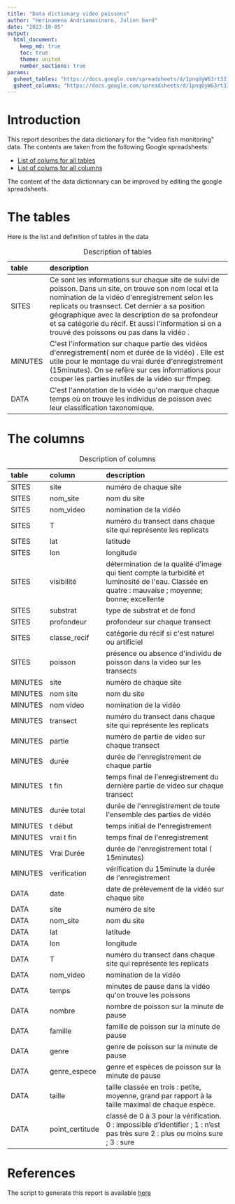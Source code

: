 ```yaml
---
title: "Data dictionary video poissons"
author: "Herinomena Andriamasinoro, Julien bard"
date: "2023-10-05"
output: 
  html_document:
    keep_md: true
    toc: true
    theme: united
    number_sections: true
params: 
  gsheet_tables: "https://docs.google.com/spreadsheets/d/1pnqUyW63rt33lI5vy4CSSU71zEnrVyJ0fAau1HfzR8g/edit#gid=1131747976"
  gsheet_columns: "https://docs.google.com/spreadsheets/d/1pnqUyW63rt33lI5vy4CSSU71zEnrVyJ0fAau1HfzR8g/edit?usp=sharing"
---
```









# Introduction

This report describes the data dictionary for the "video fish monitoring" data. The contents are taken from the following Google spreadsheets:

* [List of colums for all tables](https://docs.google.com/spreadsheets/d/1pnqUyW63rt33lI5vy4CSSU71zEnrVyJ0fAau1HfzR8g/edit#gid=1131747976)
* [List of colums for all columns](https://docs.google.com/spreadsheets/d/1pnqUyW63rt33lI5vy4CSSU71zEnrVyJ0fAau1HfzR8g/edit?usp=sharing)

The content of the data dictionnary can be improved by editing the google spreadsheets.



# The tables

Here is the list and definition of tables in the data

<table class="table table-striped table-hover" style="margin-left: auto; margin-right: auto;">
<caption>Description of tables</caption>
 <thead>
  <tr>
   <th style="text-align:left;"> table </th>
   <th style="text-align:left;"> description </th>
  </tr>
 </thead>
<tbody>
  <tr>
   <td style="text-align:left;"> SITES </td>
   <td style="text-align:left;"> Ce sont les informations sur chaque site de suivi de poisson. Dans un site, on trouve son nom local et la nomination de la vidéo d'enregistrement selon les replicats ou trasnsect. Cet dernier a sa position géographique avec la description de sa profondeur et sa catégorie du récif. Et aussi l'information si on a trouvé des poissons ou pas dans la vidéo . </td>
  </tr>
  <tr>
   <td style="text-align:left;"> MINUTES </td>
   <td style="text-align:left;"> C'est l'information sur chaque partie des vidéos d'enregistrement( nom et durée de la vidéo) . Elle est utile pour le montage du vrai durée d'enregistrement (15minutes). On se refère sur ces informations pour couper les parties inutiles de la vidéo sur ffmpeg. </td>
  </tr>
  <tr>
   <td style="text-align:left;"> DATA </td>
   <td style="text-align:left;"> C'est l'annotation de la vidéo qu'on marque chaque temps où on trouve les individus de poisson avec leur classification taxonomique. </td>
  </tr>
</tbody>
</table>

# The columns


<table class="table table-striped table-hover" style="margin-left: auto; margin-right: auto;">
<caption>Description of columns</caption>
 <thead>
  <tr>
   <th style="text-align:left;"> table </th>
   <th style="text-align:left;"> column </th>
   <th style="text-align:left;"> description </th>
  </tr>
 </thead>
<tbody>
  <tr>
   <td style="text-align:left;"> SITES </td>
   <td style="text-align:left;"> site </td>
   <td style="text-align:left;"> numéro de chaque site </td>
  </tr>
  <tr>
   <td style="text-align:left;"> SITES </td>
   <td style="text-align:left;"> nom_site </td>
   <td style="text-align:left;"> nom du site </td>
  </tr>
  <tr>
   <td style="text-align:left;"> SITES </td>
   <td style="text-align:left;"> nom_video </td>
   <td style="text-align:left;"> nomination de la vidéo </td>
  </tr>
  <tr>
   <td style="text-align:left;"> SITES </td>
   <td style="text-align:left;"> T </td>
   <td style="text-align:left;"> numéro du transect dans chaque site qui représente les replicats </td>
  </tr>
  <tr>
   <td style="text-align:left;"> SITES </td>
   <td style="text-align:left;"> lat </td>
   <td style="text-align:left;"> latitude </td>
  </tr>
  <tr>
   <td style="text-align:left;"> SITES </td>
   <td style="text-align:left;"> lon </td>
   <td style="text-align:left;"> longitude </td>
  </tr>
  <tr>
   <td style="text-align:left;"> SITES </td>
   <td style="text-align:left;"> visibilité </td>
   <td style="text-align:left;"> détermination de la qualité d'image qui tient compte la turbidité et luminosité de l'eau. Classée en quatre : mauvaise ; moyenne; bonne; excellente </td>
  </tr>
  <tr>
   <td style="text-align:left;"> SITES </td>
   <td style="text-align:left;"> substrat </td>
   <td style="text-align:left;"> type de substrat et de fond </td>
  </tr>
  <tr>
   <td style="text-align:left;"> SITES </td>
   <td style="text-align:left;"> profondeur </td>
   <td style="text-align:left;"> profondeur sur chaque transect </td>
  </tr>
  <tr>
   <td style="text-align:left;"> SITES </td>
   <td style="text-align:left;"> classe_recif </td>
   <td style="text-align:left;"> catégorie du récif si c'est naturel ou artificiel </td>
  </tr>
  <tr>
   <td style="text-align:left;"> SITES </td>
   <td style="text-align:left;"> poisson </td>
   <td style="text-align:left;"> présence ou absence d'individu de poisson dans la video sur les transects </td>
  </tr>
  <tr>
   <td style="text-align:left;"> MINUTES </td>
   <td style="text-align:left;"> site </td>
   <td style="text-align:left;"> numéro de chaque site </td>
  </tr>
  <tr>
   <td style="text-align:left;"> MINUTES </td>
   <td style="text-align:left;"> nom site </td>
   <td style="text-align:left;"> nom du site </td>
  </tr>
  <tr>
   <td style="text-align:left;"> MINUTES </td>
   <td style="text-align:left;"> nom video </td>
   <td style="text-align:left;"> nomination de la vidéo </td>
  </tr>
  <tr>
   <td style="text-align:left;"> MINUTES </td>
   <td style="text-align:left;"> transect </td>
   <td style="text-align:left;"> numéro du transect dans chaque site qui représente les replicats </td>
  </tr>
  <tr>
   <td style="text-align:left;"> MINUTES </td>
   <td style="text-align:left;"> partie </td>
   <td style="text-align:left;"> numéro de partie de video sur chaque transect </td>
  </tr>
  <tr>
   <td style="text-align:left;"> MINUTES </td>
   <td style="text-align:left;"> durée </td>
   <td style="text-align:left;"> durée de l'enregistrement de chaque partie </td>
  </tr>
  <tr>
   <td style="text-align:left;"> MINUTES </td>
   <td style="text-align:left;"> t fin </td>
   <td style="text-align:left;"> temps final de l'enregistrement du dernière partie de video sur chaque transect </td>
  </tr>
  <tr>
   <td style="text-align:left;"> MINUTES </td>
   <td style="text-align:left;"> durée total </td>
   <td style="text-align:left;"> durée de l'enregistrement de toute l'ensemble des parties de vidéo </td>
  </tr>
  <tr>
   <td style="text-align:left;"> MINUTES </td>
   <td style="text-align:left;"> t début </td>
   <td style="text-align:left;"> temps initial de l'enregistrement </td>
  </tr>
  <tr>
   <td style="text-align:left;"> MINUTES </td>
   <td style="text-align:left;"> vrai t fin </td>
   <td style="text-align:left;"> temps final de l'enregistrement </td>
  </tr>
  <tr>
   <td style="text-align:left;"> MINUTES </td>
   <td style="text-align:left;"> Vrai Durée </td>
   <td style="text-align:left;"> durée de l'enregistrement total ( 15minutes) </td>
  </tr>
  <tr>
   <td style="text-align:left;"> MINUTES </td>
   <td style="text-align:left;"> verification </td>
   <td style="text-align:left;"> vérification du 15minute la durée de l'enregistrement </td>
  </tr>
  <tr>
   <td style="text-align:left;"> DATA </td>
   <td style="text-align:left;"> date </td>
   <td style="text-align:left;"> date de prélevement de la vidéo sur chaque site </td>
  </tr>
  <tr>
   <td style="text-align:left;"> DATA </td>
   <td style="text-align:left;"> site </td>
   <td style="text-align:left;"> numéro de site </td>
  </tr>
  <tr>
   <td style="text-align:left;"> DATA </td>
   <td style="text-align:left;"> nom_site </td>
   <td style="text-align:left;"> nom du site </td>
  </tr>
  <tr>
   <td style="text-align:left;"> DATA </td>
   <td style="text-align:left;"> lat </td>
   <td style="text-align:left;"> latitude </td>
  </tr>
  <tr>
   <td style="text-align:left;"> DATA </td>
   <td style="text-align:left;"> lon </td>
   <td style="text-align:left;"> longitude </td>
  </tr>
  <tr>
   <td style="text-align:left;"> DATA </td>
   <td style="text-align:left;"> T </td>
   <td style="text-align:left;"> numéro du transect dans chaque site qui représente les replicats </td>
  </tr>
  <tr>
   <td style="text-align:left;"> DATA </td>
   <td style="text-align:left;"> nom_video </td>
   <td style="text-align:left;"> nomination de la vidéo </td>
  </tr>
  <tr>
   <td style="text-align:left;"> DATA </td>
   <td style="text-align:left;"> temps </td>
   <td style="text-align:left;"> minutes de pause dans la vidéo qu'on trouve les poissons </td>
  </tr>
  <tr>
   <td style="text-align:left;"> DATA </td>
   <td style="text-align:left;"> nombre </td>
   <td style="text-align:left;"> nombre de poisson sur la minute de pause </td>
  </tr>
  <tr>
   <td style="text-align:left;"> DATA </td>
   <td style="text-align:left;"> famille </td>
   <td style="text-align:left;"> famille de poisson sur la minute de pause </td>
  </tr>
  <tr>
   <td style="text-align:left;"> DATA </td>
   <td style="text-align:left;"> genre </td>
   <td style="text-align:left;"> genre de poisson sur la minute de pause </td>
  </tr>
  <tr>
   <td style="text-align:left;"> DATA </td>
   <td style="text-align:left;"> genre_espece </td>
   <td style="text-align:left;"> genre et espèces de poisson sur la minute de pause </td>
  </tr>
  <tr>
   <td style="text-align:left;"> DATA </td>
   <td style="text-align:left;"> taille </td>
   <td style="text-align:left;"> taille classée en trois : petite, moyenne, grand par rapport à la taille maximal de chaque espèce. </td>
  </tr>
  <tr>
   <td style="text-align:left;"> DATA </td>
   <td style="text-align:left;"> point_certitude </td>
   <td style="text-align:left;"> classé de 0 à 3 pour la vérification. 0 : impossible d’identifier ; 1 : n’est pas très sure 2 : plus ou moins sure ; 3 : sure </td>
  </tr>
</tbody>
</table>

# References

The script to generate this report is available [here](https://github.com/juldebar/MIKAROKA/blob/main/Rmd/Data_dictionary_video_poissons.Rmd)

